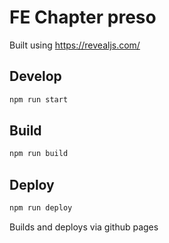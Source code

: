 # FE Chapter preso

Built using https://revealjs.com/

## Develop

```bash
npm run start
```

## Build

```bash
npm run build
```

## Deploy

```bash
npm run deploy
```

Builds and deploys via github pages
